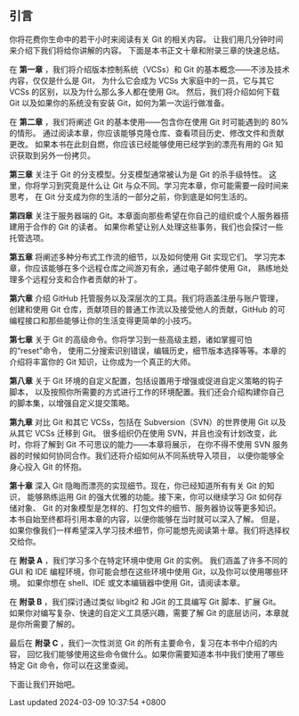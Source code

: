 ## 引言

你将花费你生命中的若干小时来阅读有关 Git 的相关内容。
让我们用几分钟时间来介绍下我们将给你讲解的内容。
下面是本书正文十章和附录三章的快速总结。

在 **第一章** ，我们将介绍版本控制系统（VCSs）和 Git
的基本概念——不涉及技术内容，仅仅是什么是 Git， 为什么它会成为 VCSs
大家庭中的一员，它与其它 VCSs 的区别，以及为什么那么多人都在使用 Git。
然后，我们将介绍如何下载 Git 以及如果你的系统没有安装
Git，如何为第一次运行做准备。

在 **第二章** ，我们将阐述 Git 的基本使用——包含你在使用 Git 时可能遇到的
80% 的情形。
通过阅读本章，你应该能够克隆仓库、查看项目历史、修改文件和贡献更改。
如果本书在此刻自燃，你应该已经能够使用已经学到的漂亮有用的 Git
知识获取到另外一份拷贝。

**第三章** 关注于 Git 的分支模型。分支模型通常被认为是 Git
的杀手级特性。 这里，你将学习到究竟是什么让 Git
与众不同。学习完本章，你可能需要一段时间来思考， 在 Git
分支成为你的生活的一部分之前，你到底是如何生活的。

**第四章** 关注于服务器端的
Git。本章面向那些希望在你自己的组织或个人服务器搭建用于合作的 Git
的读者。 如果你希望让别人处理这些事务，我们也会探讨一些托管选项。

**第五章** 将阐述多种分布式工作流的细节，以及如何使用 Git 实现它们。
学习完本章，你应该能够在多个远程仓库之间游刃有余，通过电子邮件使用 Git，
熟练地处理多个远程分支和合作者贡献的补丁。

**第六章** 介绍 GitHub
托管服务以及深层次的工具。我们将涵盖注册与账户管理， 创建和使用 Git
仓库，贡献项目的普通工作流以及接受他人的贡献，GitHub
的可编程接口和那些能够让你的生活变得更简单的小技巧。

**第七章** 关于 Git
的高级命令。你将学习到一些高级主题，诸如掌握可怕的“reset”命令，
使用二分搜索识别错误，编辑历史，细节版本选择等等。本章的介绍将丰富你的
Git 知识，让你成为一个真正的大师。

**第八章** 关于 Git
环境的自定义配置，包括设置用于增强或促进自定义策略的钩子脚本，
以及按照你所需要的方式进行工作的环境配置。我们还会介绍构建你自己的脚本集，以增强自定义提交策略。

**第九章** 对比 Git 和其它 VCSs，包括在 Subversion（SVN）的世界使用 Git
以及从其它 VCSs 迁移到 Git。 很多组织仍在使用
SVN，并且也没有计划改变，此时，你将了解到 Git
不可思议的能力——本章将展示， 在你不得不使用 SVN
服务器的时候如何协同合作。我们还将介绍如何从不同系统导入项目，
以便你能够全身心投入 Git 的怀抱。

**第十章** 深入 Git 隐晦而漂亮的实现细节。现在，你已经知道所有有关 Git
的知识， 能够熟练运用 Git 的强大优雅的功能。接下来，你可以继续学习 Git
如何存储对象、 Git
的对象模型是怎样的、打包文件的细节、服务器协议等更多知识。
本书自始至终都将引用本章的内容，以便你能够在当时就可以深入了解。
但是，如果你像我们一样希望深入学习技术细节，你可能想先阅读第十章。我们将选择权交给你。

在 **附录 A** ，我们学习多个在特定环境中使用 Git 的实例。
我们涵盖了许多不同的 GUI 和 IDE 编程环境，你可能会想在这些环境中使用
Git，以及你可以使用哪些环境。 如果你想在 shell、IDE 或文本编辑器中使用
Git，请阅读本章。

在 **附录 B** ，我们探讨通过类似 libgit2 和 JGit 的工具编写 Git
脚本、扩展 Git。 如果你对编写复杂、快速的自定义工具感兴趣，需要了解 Git
的底层访问，本章就是你所需要了解的。

最后在 **附录 C** ，我们一次性浏览 Git
的所有主要命令，复习在本书中介绍的内容，
回忆我们能够使用这些命令做什么。如果你需要知道本书中我们使用了哪些特定
Git 命令，你可以在这里查阅。

下面让我们开始吧。

Last updated 2024-03-09 10:37:54 +0800
